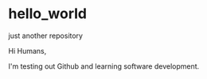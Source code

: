 # hello_world
just another repository

Hi Humans,

I'm testing out Github and learning software development.
